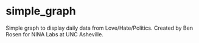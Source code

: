 simple_graph
============

Simple graph to display daily data from Love/Hate/Politics. Created by Ben Rosen for NINA Labs at UNC Asheville.